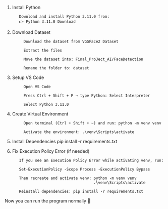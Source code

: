 1. Install Python

          Download and install Python 3.11.0 from:
          👉 Python 3.11.0 Download

2. Download Dataset

            Download the dataset from VGGFace2 Dataset
          
            Extract the files
          
            Move the dataset into: Final_ProJect_AI/FaceDetection
          
            Rename the folder to: dataset

3. Setup VS Code

            Open VS Code
          
            Press Ctrl + Shift + P → type Python: Select Interpreter
          
            Select Python 3.11.0

4. Create Virtual Environment

            Open terminal (Ctrl + Shift + ~) and run: python -m venv venv
          
            Activate the environment: .\venv\Scripts\activate

5. Install Dependencies
            pip install -r requirements.txt

6. Fix Execution Policy Error (if needed)

          If you see an Execution Policy Error while activating venv, run:
          
          Set-ExecutionPolicy -Scope Process -ExecutionPolicy Bypass
          
          Then recreate and activate venv: python -m venv venv 
                                           .\venv\Scripts\activate

          Reinstall dependencies: pip install -r requirements.txt

  Now you can run the program normally 🎉



